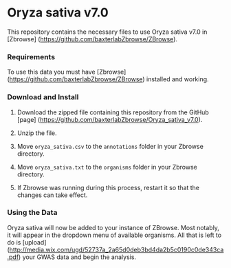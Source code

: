 # Oryza sativa v7.0

This repository contains the necessary files to use Oryza sativa v7.0 in [Zbrowse] (https://github.com/baxterlabZbrowse/ZBrowse).

### Requirements

To use this data you must have [Zbrowse] (https://github.com/baxterlabZbrowse/ZBrowse) installed and working.

### Download and Install

1. Download the zipped file containing this repository from the GitHub [page] (https://github.com/baxterlabZbrowse/Oryza_sativa_v7.0).

2. Unzip the file.

3. Move `oryza_sativa.csv` to the `annotations` folder in your Zbrowse directory.

4. Move `oryza_sativa.txt` to the `organisms` folder in your Zbrowse directory.

5. If Zbrowse was running during this process, restart it so that the changes can take effect.

### Using the Data

Oryza sativa will now be added to your instance of ZBrowse. Most notably, it will appear 
in the dropdown menu of available organisms. All that is left to do is [upload] (http://media.wix.com/ugd/52737a_2a65d0deb3bd4da2b5c0190c0de343ca.pdf)
your GWAS data and begin the analysis.
